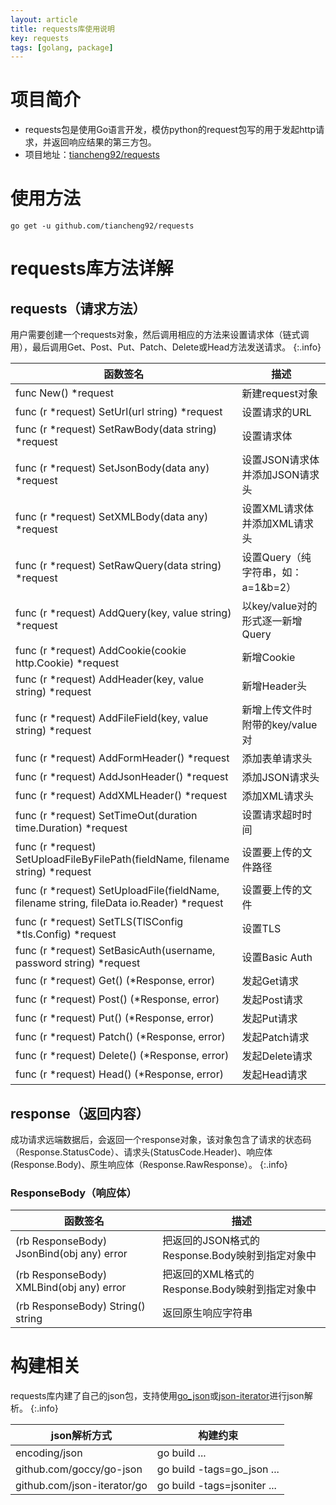 ```yaml
---
layout: article
title: requests库使用说明
key: requests
tags: [golang, package]
---
```


# 项目简介

* requests包是使用Go语言开发，模仿python的request包写的用于发起http请求，并返回响应结果的第三方包。
* 项目地址：[tiancheng92/requests](https://github.com/tiancheng92/requests)

<!--more-->

# 使用方法

```shell
go get -u github.com/tiancheng92/requests
```

# requests库方法详解

## requests（请求方法）

用户需要创建一个requests对象，然后调用相应的方法来设置请求体（链式调用），最后调用Get、Post、Put、Patch、Delete或Head方法发送请求。
{:.info}

| 函数签名                                                                                     | 描述                      |
|------------------------------------------------------------------------------------------|-------------------------|
| func New() *request                                                                      | 新建request对象             |
| func (r *request) SetUrl(url string) *request                                            | 设置请求的URL                |
| func (r *request) SetRawBody(data string) *request                                       | 设置请求体                   |
| func (r *request) SetJsonBody(data any) *request                                         | 设置JSON请求体并添加JSON请求头     |
| func (r *request) SetXMLBody(data any) *request                                          | 设置XML请求体并添加XML请求头       |
| func (r *request) SetRawQuery(data string) *request                                      | 设置Query（纯字符串，如：a=1&b=2） |
| func (r *request) AddQuery(key, value string) *request                                   | 以key/value对的形式逐一新增Query |
| func (r *request) AddCookie(cookie http.Cookie) *request                                 | 新增Cookie                |
| func (r *request) AddHeader(key, value string) *request                                  | 新增Header头               |
| func (r *request) AddFileField(key, value string) *request                               | 新增上传文件时附带的key/value对    |
| func (r *request) AddFormHeader() *request                                               | 添加表单请求头                 |
| func (r *request) AddJsonHeader() *request                                               | 添加JSON请求头               |
| func (r *request) AddXMLHeader() *request                                                | 添加XML请求头                |
| func (r *request) SetTimeOut(duration time.Duration) *request                            | 设置请求超时时间                |
| func (r *request) SetUploadFileByFilePath(fieldName, filename string) *request           | 设置要上传的文件路径              |
| func (r *request) SetUploadFile(fieldName, filename string, fileData io.Reader) *request | 设置要上传的文件                |
| func (r *request) SetTLS(TlSConfig *tls.Config) *request                                 | 设置TLS                   |
| func (r *request) SetBasicAuth(username, password string) *request                       | 设置Basic Auth            |
| func (r *request) Get() (*Response, error)                                               | 发起Get请求                 |
| func (r *request) Post() (*Response, error)                                              | 发起Post请求                |
| func (r *request) Put() (*Response, error)                                               | 发起Put请求                 |
| func (r *request) Patch() (*Response, error)                                             | 发起Patch请求               |
| func (r *request) Delete() (*Response, error)                                            | 发起Delete请求              |
| func (r *request) Head() (*Response, error)                                              | 发起Head请求                |

## response（返回内容）

成功请求远端数据后，会返回一个response对象，该对象包含了请求的状态码（Response.StatusCode）、请求头(StatusCode.Header)、响应体(Response.Body)、原生响应体（Response.RawResponse）。
{:.info}

### ResponseBody（响应体）

| 函数签名                                      | 描述                               |
|-------------------------------------------|----------------------------------|
| (rb ResponseBody) JsonBind(obj any) error | 把返回的JSON格式的Response.Body映射到指定对象中 |
| (rb ResponseBody) XMLBind(obj any) error  | 把返回的XML格式的Response.Body映射到指定对象中  |
| (rb ResponseBody) String() string         | 返回原生响应字符串                        |

# 构建相关
requests库内建了自己的json包，支持使用[go_json](https://github.com/goccy/go-json)或[json-iterator](https://github.com/json-iterator/go)进行json解析。
{:.info}

| json解析方式                    | 构建约束                        |
|-----------------------------|-----------------------------|
| encoding/json               | go build ...                |
| github.com/goccy/go-json    | go build -tags=go_json ...  |
| github.com/json-iterator/go | go build -tags=jsoniter ... |